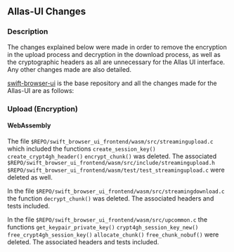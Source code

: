 ## Allas-UI Changes


### Description

The changes explained below were made in order to remove the encryption in the upload process and decryption in the download process, as well as the cryptographic headers as all are unnecessary for the Allas UI interface. Any other changes made are also detailed.

[swift-browser-ui](https://github.com/CSCfi/swift-browser-ui) is the base repository and all the changes made for the Allas-UI are as follows:


### Upload (Encryption)

#### WebAssembly

The file `$REPO/swift_browser_ui_frontend/wasm/src/streamingupload.c` which included the functions `create_session_key()` `create_crypt4gh_header()` `encrypt_chunk()` was deleted. The associated `$REPO/swift_browser_ui_frontend/wasm/src/include/streamingupload.h` `$REPO/swift_browser_ui_frontend/wasm/test/test_streamingupload.c` were deleted as well.


In the file `$REPO/swift_browser_ui_frontend/wasm/src/streamingdownload.c` the function `decrypt_chunk()` was deleted. The associated headers and tests included.

In the file `$REPO/swift_browser_ui_frontend/wasm/src/upcommon.c` the functions `get_keypair_private_key()` `crypt4gh_session_key_new()` `free_crypt4gh_session_key()` `allocate_chunk()` `free_chunk_nobuf()` were deleted. The associated headers and tests included.

